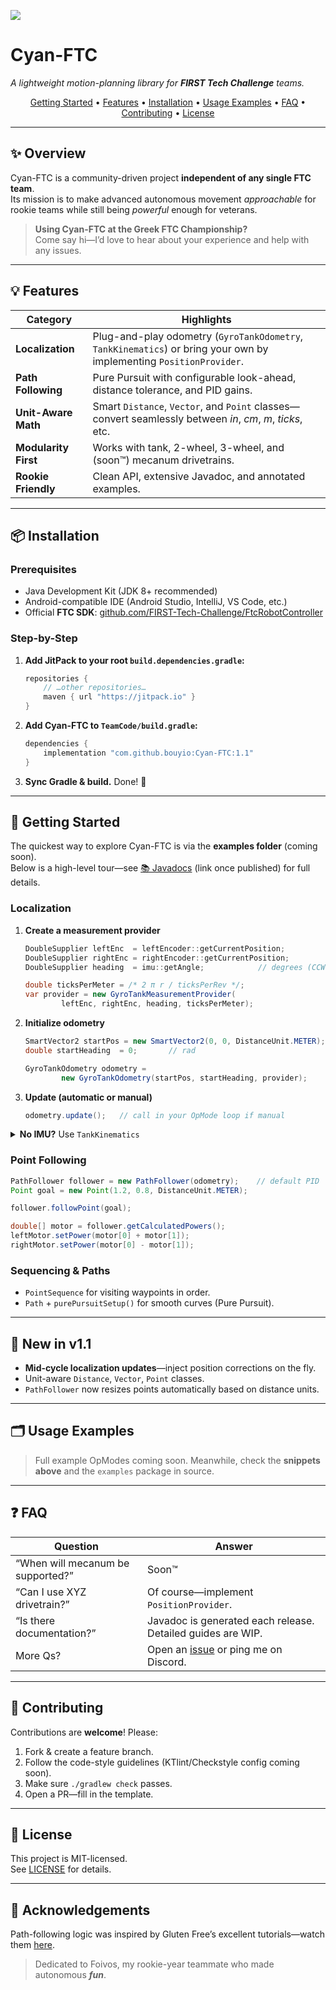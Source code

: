 [![](https://jitpack.io/v/bouyio/Cyan-FTC.svg)](https://jitpack.io/#bouyio/Cyan-FTC)

# Cyan-FTC

*A lightweight motion-planning library for **FIRST Tech Challenge** teams.*

<div align="center">

[Getting Started](#-getting-started) •
[Features](#-features) •
[Installation](#-installation) •
[Usage Examples](#-usage-examples) •
[FAQ](#-faq) •
[Contributing](#-contributing) •
[License](#-license)

</div>

---

## ✨ Overview
Cyan-FTC is a community-driven project **independent of any single FTC team**.  
Its mission is to make advanced autonomous movement *approachable* for rookie teams while still being *powerful* enough for veterans.

> **Using Cyan-FTC at the Greek FTC Championship?**  
> Come say hi—I’d love to hear about your experience and help with any issues.

---

## 💡 Features
| Category | Highlights |
| -------- | ---------- |
| **Localization** | Plug-and-play odometry (`GyroTankOdometry`, `TankKinematics`) or bring your own by implementing `PositionProvider`. |
| **Path Following** | Pure Pursuit with configurable look-ahead, distance tolerance, and PID gains. |
| **Unit-Aware Math** | Smart `Distance`, `Vector`, and `Point` classes—convert seamlessly between *in*, *cm*, *m*, *ticks*, etc. |
| **Modularity First** | Works with tank, 2-wheel, 3-wheel, and (soon™) mecanum drivetrains. |
| **Rookie Friendly** | Clean API, extensive Javadoc, and annotated examples. |

---

## 📦 Installation

### Prerequisites
- Java Development Kit (JDK 8+ recommended)  
- Android-compatible IDE (Android Studio, IntelliJ, VS Code, etc.)  
- Official **FTC SDK**: [github.com/FIRST-Tech-Challenge/FtcRobotController](https://github.com/FIRST-Tech-Challenge/FtcRobotController)

### Step-by-Step

1. **Add JitPack to your root `build.dependencies.gradle`:**
   ```gradle
   repositories {
       // …other repositories…
       maven { url "https://jitpack.io" }
   }
   ```

2. **Add Cyan-FTC to `TeamCode/build.gradle`:**
   ```gradle
   dependencies {
       implementation "com.github.bouyio:Cyan-FTC:1.1"
   }
   ```

3. **Sync Gradle & build.** Done! 🎉

---

## 🏁 Getting Started

The quickest way to explore Cyan-FTC is via the **examples folder** (coming soon).  
Below is a high-level tour—see [📚 Javadocs](#) (link once published) for full details.

### Localization

1. **Create a measurement provider**
   ```java
   DoubleSupplier leftEnc  = leftEncoder::getCurrentPosition;
   DoubleSupplier rightEnc = rightEncoder::getCurrentPosition;
   DoubleSupplier heading  = imu::getAngle;            // degrees (CCW +)

   double ticksPerMeter = /* 2 π r / ticksPerRev */;
   var provider = new GyroTankMeasurementProvider(
           leftEnc, rightEnc, heading, ticksPerMeter);
   ```

2. **Initialize odometry**
   ```java
   SmartVector2 startPos = new SmartVector2(0, 0, DistanceUnit.METER);
   double startHeading  = 0;       // rad

   GyroTankOdometry odometry =
           new GyroTankOdometry(startPos, startHeading, provider);
   ```

3. **Update (automatic or manual)**
   ```java
   odometry.update();   // call in your OpMode loop if manual
   ```

<details>
<summary><strong>No IMU?</strong> Use <code>TankKinematics</code></summary>

```java
DoubleSupplier leftEnc  = leftEncoder::getCurrentPosition;
DoubleSupplier rightEnc = rightEncoder::getCurrentPosition;
double trackWidth       = 0.32;    // meters

var provider = new TankKinematicsMeasurementProvider(
        leftEnc, rightEnc, ticksPerMeter);

TankKinematics odometry =
        new TankKinematics(startPos, startHeading, trackWidth, provider);
```
</details>

### Point Following
```java
PathFollower follower = new PathFollower(odometry);    // default PID
Point goal = new Point(1.2, 0.8, DistanceUnit.METER);

follower.followPoint(goal);

double[] motor = follower.getCalculatedPowers();
leftMotor.setPower(motor[0] + motor[1]);
rightMotor.setPower(motor[0] - motor[1]);
```

### Sequencing & Paths
- `PointSequence` for visiting waypoints in order.
- `Path` + `purePursuitSetup()` for smooth curves (Pure Pursuit).

---

## 🔄 New in v1.1
- **Mid-cycle localization updates**—inject position corrections on the fly.
- Unit-aware `Distance`, `Vector`, `Point` classes.
- `PathFollower` now resizes points automatically based on distance units.

---

## 🗂 Usage Examples
> Full example OpModes coming soon. Meanwhile, check the **snippets above** and the `examples` package in source.

---

## ❓ FAQ
| Question | Answer |
| -------- | ------ |
| “When will mecanum be supported?” | Soon™ |
| “Can I use XYZ drivetrain?” | Of course—implement `PositionProvider`. |
| “Is there documentation?” | Javadoc is generated each release. Detailed guides are WIP. |
| More Qs? | Open an [issue](https://github.com/bouyio/Cyan-FTC/issues) or ping me on Discord. |

---

## 🤝 Contributing
Contributions are **welcome**! Please:

1. Fork & create a feature branch.
2. Follow the code-style guidelines (KTlint/Checkstyle config coming soon).
3. Make sure `./gradlew check` passes.
4. Open a PR—fill in the template.

---

## 📝 License
This project is MIT-licensed.  
See [LICENSE](https://github.com/bouyio/Cyan-FTC/blob/main/LICENSE.txt) for details.

---

## 📜 Acknowledgements
Path-following logic was inspired by Gluten Free’s excellent tutorials—watch them [here](https://www.youtube.com/watch?v=gxnZ6Q8xo-o).  

> Dedicated to Foivos, my rookie-year teammate who made autonomous ***fun***.
